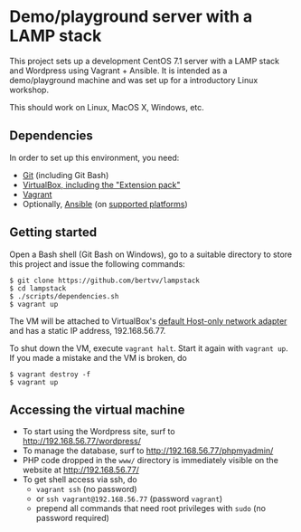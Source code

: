 # Demo/playground server with a LAMP stack

This project sets up a development CentOS 7.1 server with a LAMP stack and Wordpress using Vagrant + Ansible. It is intended as a demo/playground machine and was set up for a introductory Linux workshop.

This should work on Linux, MacOS X, Windows, etc.

## Dependencies

In order to set up this environment, you need:

* [Git](https://git-scm.com/downloads) (including Git Bash)
* [VirtualBox, including the "Extension pack"](https://www.virtualbox.org/wiki/Downloads/)
* [Vagrant](https://www.vagrantup.com/downloads.html)
* Optionally, [Ansible](http://docs.ansible.com/intro_installation.html) (on [supported platforms](http://docs.ansible.com/intro_installation.html#control-machine-requirements))

## Getting started

Open a Bash shell (Git Bash on Windows), go to a suitable directory to store this project and issue the following commands:

```ShellSession
$ git clone https://github.com/bertvv/lampstack
$ cd lampstack
$ ./scripts/dependencies.sh
$ vagrant up
```

The VM will be attached to VirtualBox's [default Host-only network adapter](https://askubuntu.com/questions/198452/no-host-only-adapter-selected) and has a static IP address, 192.168.56.77.

To shut down the VM, execute `vagrant halt`. Start it again with `vagrant up`. If you made a mistake and the VM is broken, do

```ShellSession
$ vagrant destroy -f
$ vagrant up
```

## Accessing the virtual machine

* To start using the Wordpress site, surf to <http://192.168.56.77/wordpress/>
* To manage the database, surf to <http://192.168.56.77/phpmyadmin/>
* PHP code dropped in the `www/` directory is immediately visible on the website at <http://192.168.56.77/>
* To get shell access via ssh, do
    * `vagrant ssh` (no password)
    * or `ssh vagrant@192.168.56.77` (password `vagrant`)
    * prepend all commands that need root privileges with `sudo` (no password required)

